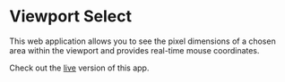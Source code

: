# Viewport Select

This web application allows you to see the pixel dimensions of a chosen area within the viewport and provides real-time mouse coordinates.

Check out the [live](https://viewportselect.netlify.app/) version of this app.
